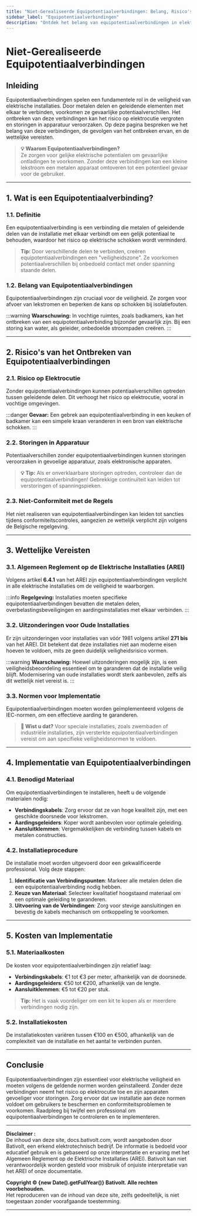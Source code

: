 ```yaml
---
title: "Niet-Gerealiseerde Equipotentiaalverbindingen: Belang, Risico's en Wettelijke Vereisten"
sidebar_label: "Equipotentiaalverbindingen"
description: "Ontdek het belang van equipotentiaalverbindingen in elektrische installaties, de risico's van hun afwezigheid, en de wettelijke vereisten om de veiligheid van gebruikers te garanderen. Leer meer over de beste praktijken voor veilige en conforme verbindingen."
---
```


# Niet-Gerealiseerde Equipotentiaalverbindingen

## Inleiding

Equipotentiaalverbindingen spelen een fundamentele rol in de veiligheid van elektrische installaties. Door metalen delen en geleidende elementen met elkaar te verbinden, voorkomen ze gevaarlijke potentiaalverschillen. Het ontbreken van deze verbindingen kan het risico op elektrocutie vergroten en storingen in apparatuur veroorzaken. Op deze pagina bespreken we het belang van deze verbindingen, de gevolgen van het ontbreken ervan, en de wettelijke vereisten.

> **💡 Waarom Equipotentiaalverbindingen?**  
> Ze zorgen voor gelijke elektrische potentialen om gevaarlijke ontladingen te voorkomen. Zonder deze verbindingen kan een kleine lekstroom een metalen apparaat omtoveren tot een potentieel gevaar voor de gebruiker.

---

## 1. Wat is een Equipotentiaalverbinding?

### 1.1. Definitie

Een equipotentiaalverbinding is een verbinding die metalen of geleidende delen van de installatie met elkaar verbindt om een gelijk potentiaal te behouden, waardoor het risico op elektrische schokken wordt verminderd.

> **Tip:** Door verschillende delen te verbinden, creëren equipotentiaalverbindingen een "veiligheidszone". Ze voorkomen potentiaalverschillen bij onbedoeld contact met onder spanning staande delen.

### 1.2. Belang van Equipotentiaalverbindingen

Equipotentiaalverbindingen zijn cruciaal voor de veiligheid. Ze zorgen voor afvoer van lekstromen en beperken de kans op schokken bij isolatiefouten.

:::warning
**Waarschuwing:** In vochtige ruimtes, zoals badkamers, kan het ontbreken van een equipotentiaalverbinding bijzonder gevaarlijk zijn. Bij een storing kan water, als geleider, onbedoelde stroompaden creëren.
:::

---

## 2. Risico's van het Ontbreken van Equipotentiaalverbindingen

### 2.1. Risico op Elektrocutie

Zonder equipotentiaalverbindingen kunnen potentiaalverschillen optreden tussen geleidende delen. Dit verhoogt het risico op elektrocutie, vooral in vochtige omgevingen.

:::danger
**Gevaar:** Een gebrek aan equipotentiaalverbinding in een keuken of badkamer kan een simpele kraan veranderen in een bron van elektrische schokken.
:::

### 2.2. Storingen in Apparatuur

Potentiaalverschillen zonder equipotentiaalverbindingen kunnen storingen veroorzaken in gevoelige apparatuur, zoals elektronische apparaten.

> **💡 Tip:** Als er onverklaarbare storingen optreden, controleer dan de equipotentiaalverbindingen! Gebrekkige continuïteit kan leiden tot verstoringen of spanningspieken.

### 2.3. Niet-Conformiteit met de Regels

Het niet realiseren van equipotentiaalverbindingen kan leiden tot sancties tijdens conformiteitscontroles, aangezien ze wettelijk verplicht zijn volgens de Belgische regelgeving.

---

## 3. Wettelijke Vereisten

### 3.1. Algemeen Reglement op de Elektrische Installaties (AREI)

Volgens artikel **6.4.1** van het AREI zijn equipotentiaalverbindingen verplicht in alle elektrische installaties om de veiligheid te waarborgen.

:::info
**Regelgeving:** Installaties moeten specifieke equipotentiaalverbindingen bevatten die metalen delen, overbelastingsbeveiligingen en aardingsinstallaties met elkaar verbinden.
:::

### 3.2. Uitzonderingen voor Oude Installaties

Er zijn uitzonderingen voor installaties van vóór 1981 volgens artikel **271 bis** van het AREI. Dit betekent dat deze installaties niet aan moderne eisen hoeven te voldoen, mits ze geen duidelijk veiligheidsrisico vormen.

:::warning
**Waarschuwing:** Hoewel uitzonderingen mogelijk zijn, is een veiligheidsbeoordeling essentieel om te garanderen dat de installatie veilig blijft. Modernisering van oude installaties wordt sterk aanbevolen, zelfs als dit wettelijk niet vereist is.
:::

### 3.3. Normen voor Implementatie

Equipotentiaalverbindingen moeten worden geïmplementeerd volgens de IEC-normen, om een effectieve aarding te garanderen.

> **💼 Wist u dat?** Voor speciale installaties, zoals zwembaden of industriële installaties, zijn versterkte equipotentiaalverbindingen vereist om aan specifieke veiligheidsnormen te voldoen.

---

## 4. Implementatie van Equipotentiaalverbindingen

### 4.1. Benodigd Materiaal

Om equipotentiaalverbindingen te installeren, heeft u de volgende materialen nodig:
- **Verbindingskabels**: Zorg ervoor dat ze van hoge kwaliteit zijn, met een geschikte doorsnede voor lekstromen.
- **Aardingsgeleiders**: Koper wordt aanbevolen voor optimale geleiding.
- **Aansluitklemmen**: Vergemakkelijken de verbinding tussen kabels en metalen constructies.

### 4.2. Installatieprocedure

De installatie moet worden uitgevoerd door een gekwalificeerde professional. Volg deze stappen:

1. **Identificatie van Verbindingspunten**: Markeer alle metalen delen die een equipotentiaalverbinding nodig hebben.
2. **Keuze van Materiaal**: Selecteer kwalitatief hoogstaand materiaal om een optimale geleiding te garanderen.
3. **Uitvoering van de Verbindingen**: Zorg voor stevige aansluitingen en bevestig de kabels mechanisch om ontkoppeling te voorkomen.

---

## 5. Kosten van Implementatie

### 5.1. Materiaalkosten

De kosten voor equipotentiaalverbindingen zijn relatief laag:
- **Verbindingskabels**: €1 tot €3 per meter, afhankelijk van de doorsnede.
- **Aardingsgeleiders**: €50 tot €200, afhankelijk van de lengte.
- **Aansluitklemmen**: €5 tot €20 per stuk.

> **Tip:** Het is vaak voordeliger om een kit te kopen als er meerdere verbindingen nodig zijn.

### 5.2. Installatiekosten

De installatiekosten variëren tussen €100 en €500, afhankelijk van de complexiteit van de installatie en het aantal te verbinden punten.

---

## Conclusie

Equipotentiaalverbindingen zijn essentieel voor elektrische veiligheid en moeten volgens de geldende normen worden geïnstalleerd. Zonder deze verbindingen neemt het risico op elektrocutie toe en zijn apparaten gevoeliger voor storingen. Zorg ervoor dat uw installatie aan deze normen voldoet om gebruikers te beschermen en conformiteitsproblemen te voorkomen. Raadpleeg bij twijfel een professional om equipotentiaalverbindingen te controleren en te implementeren.

---

**Disclaimer :**  
De inhoud van deze site, docs.bativolt.com, wordt aangeboden door Bativolt, een erkend elektrotechnisch bedrijf. De informatie is bedoeld voor educatief gebruik en is gebaseerd op onze interpretatie en ervaring met het Algemeen Reglement op de Elektrische Installaties (AREI). Bativolt kan niet verantwoordelijk worden gesteld voor misbruik of onjuiste interpretatie van het AREI of onze documentatie.

**Copyright © {new Date().getFullYear()} Bativolt. Alle rechten voorbehouden.**  
Het reproduceren van de inhoud van deze site, zelfs gedeeltelijk, is niet toegestaan zonder voorafgaande toestemming.

---